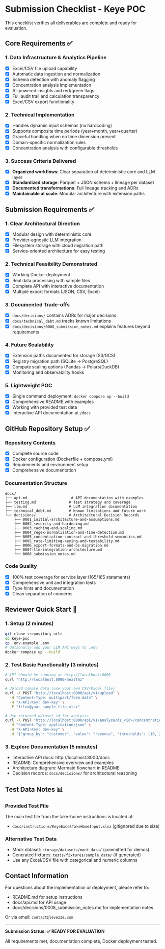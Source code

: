 # Submission Checklist - Keye POC

This checklist verifies all deliverables are complete and ready for evaluation.

## Core Requirements ✅

### 1. Data Infrastructure & Analytics Pipeline
- [x] Excel/CSV file upload capability
- [x] Automatic data ingestion and normalization
- [x] Schema detection with anomaly flagging
- [x] Concentration analysis implementation
- [x] AI-powered insights and red/green flags
- [x] Full audit trail and calculation transparency
- [x] Excel/CSV export functionality

### 2. Technical Implementation
- [x] Handles dynamic input schemas (no hardcoding)
- [x] Supports composite time periods (year+month, year+quarter)
- [x] Graceful handling when no time dimension present
- [x] Domain-specific normalization rules
- [x] Concentration analysis with configurable thresholds

### 3. Success Criteria Delivered
- [x] **Organized workflows**: Clear separation of deterministic core and LLM layer
- [x] **Standardized storage**: Parquet + JSON schema + lineage per dataset
- [x] **Documented transformations**: Full lineage tracking and ADRs
- [x] **Maintainable at scale**: Modular architecture with extension paths

## Submission Requirements ✅

### 1. Clear Architectural Direction
- [x] Modular design with deterministic core
- [x] Provider-agnostic LLM integration
- [x] Filesystem storage with cloud migration path
- [x] Service-oriented architecture for easy testing

### 2. Technical Feasibility Demonstrated
- [x] Working Docker deployment
- [x] Real data processing with sample files
- [x] Complete API with interactive documentation
- [x] Multiple export formats (JSON, CSV, Excel)

### 3. Documented Trade-offs
- [x] `docs/decisions/` contains ADRs for major decisions
- [x] `docs/technical_debt.md` tracks known limitations
- [x] `docs/decisions/0008_submission_notes.md` explains features beyond requirements

### 4. Future Scalability
- [x] Extension paths documented for storage (S3/GCS)
- [x] Registry migration path (SQLite → PostgreSQL)
- [x] Compute scaling options (Pandas → Polars/DuckDB)
- [x] Monitoring and observability hooks

### 5. Lightweight POC
- [x] Single command deployment: `docker compose up --build`
- [x] Comprehensive README with examples
- [x] Working with provided test data
- [x] Interactive API documentation at `/docs`

## GitHub Repository Setup ✅

### Repository Contents
- [x] Complete source code
- [x] Docker configuration (Dockerfile + compose.yml)
- [x] Requirements and environment setup
- [x] Comprehensive documentation

### Documentation Structure
```
docs/
├── api.md                    # API documentation with examples
├── testing.md               # Test strategy and coverage
├── llm.md                   # LLM integration documentation
├── technical_debt.md        # Known limitations and future work
└── decisions/               # Architectural Decision Records
    ├── 0001_initial-architecture-and-assumptions.md
    ├── 0002_security-and-hardening.md
    ├── 0003_caching-and-scaling.md
    ├── 0004_regex-normalization-and-time-detection.md
    ├── 0005_concentration-contract-and-threshold-semantics.md
    ├── 0005_rate-limiting-keying-and-testability.md
    ├── 0006_export-formats-and-bc-migration.md
    ├── 0007-llm-integration-architecture.md
    └── 0008_submission_notes.md
```

### Code Quality
- [x] 100% test coverage for service layer (165/165 statements)
- [x] Comprehensive unit and integration tests
- [x] Type hints and documentation
- [x] Clean separation of concerns

## Reviewer Quick Start 🚀

### 1. Setup (2 minutes)
```bash
git clone <repository-url>
cd keye-poc
cp .env.example .env
# Optionally add your LLM API keys to .env
docker compose up --build
```

### 2. Test Basic Functionality (3 minutes)
```bash
# API should be running at http://localhost:8000
curl "http://localhost:8000/healthz"

# Upload sample data (use your own CSV/Excel file)
curl -X POST "http://localhost:8000/api/v1/upload" \
  -H "Content-Type: multipart/form-data" \
  -H "X-API-Key: dev-key" \
  -F "file=@your_sample_file.xlsx"

# Use returned dataset_id for analysis
curl -X POST "http://localhost:8000/api/v1/analyze/ds_<id>/concentration" \
  -H "Content-Type: application/json" \
  -H "X-API-Key: dev-key" \
  -d '{"group_by": "customer", "value": "revenue", "thresholds": [10, 20, 50]}'
```

### 3. Explore Documentation (5 minutes)
- Interactive API docs: http://localhost:8000/docs
- README: Comprehensive overview and examples
- Architecture diagram: Mermaid flowchart in README
- Decision records: `docs/decisions/` for architectural reasoning

## Test Data Notes 📊

### Provided Test File
The main test file from the take-home instructions is located at:
- `docs/instructions/KeyeExcelTakeHomeInput.xlsx` (gitignored due to size)

### Alternative Test Data
- Mock dataset: `storage/datasets/mock_data/` (committed for demos)
- Generated fixtures: `tests/fixtures/sample_data/` (if generated)
- Use any Excel/CSV file with categorical and numeric columns

## Contact Information

For questions about the implementation or deployment, please refer to:
- README.md for setup instructions
- docs/api.md for API usage
- docs/decisions/0008_submission_notes.md for implementation notes

Or via email: `contact@levezze.com`

---

**Submission Status: ✅ READY FOR EVALUATION**

All requirements met, documentation complete, Docker deployment tested.